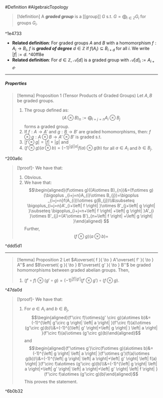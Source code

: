#Definition #AlgebraicTopology 

> [!definition]
> A ***graded group*** is a [[group]] $G$ s.t. $G=\bigoplus_{i\in \mathbb{Z}}G_{i}$ for groups $G_{i}$.

^1e4733

- **Related definition**: For graded groups $A$ and $B$ with a homomorphism $f:A_{i}\to B_{i}$, $f$ is ***graded of degree*** $d\in \mathbb{Z}$ if $f(A_{i})\subseteq B_{i+d}$ for all $i$. We write $\left| f \right|:= d$. ^40ff8e
- **Related definition**: For $d\in \mathbb{Z}$, $\mathcal{A}[d]$ is a graded group with $\mathcal{A}[d]_{i}:=A_{i+d}$.
---
##### Properties
> [!lemma] Proposition 1 (Tensor Products of Graded Groups)
> Let $A,B$ be graded groups. 
> 1. The group defined as: $$(A\otimes B)_{n}:=\bigoplus _{i+j=n}A_{i}\otimes  B_{j}$$forms a graded group.
> 2. If $f:A\to A'$ and $g:B\to B'$ are graded homomorphisms, then: $f\otimes g: A\otimes  B\to A'\otimes  B'$ is graded s.t. 
> 	1. $\left| f\otimes g \right|=\left| f \right|+\left| g \right|$ and 
> 	2. $(f\otimes g)(a\otimes b)=(-1)^{\left| g \right|\left| a \right|}f(a)\otimes g(b)$ for all $a\in A_{i}$ and $b\in B_{j}$.

^200a6c

> [!proof]-
> We have that:
> 1. Obvious.
> 2. We have that: $$\begin{aligned}(f\otimes  g)((A\otimes  B)_{n})&=(f\otimes  g)(\bigoplus _{i+j=n}A_{i}\otimes  B_{j})=\bigoplus _{i+j=n}f(A_{i})\otimes  g(B_{j})\\&\subseteq \bigoplus_{i+j=n}A'_{i+\left| f \right| }\otimes  B'_{j+\left| g \right| }\subseteq \bigoplus_{i+j=n+\left| f \right| +\left| g \right| }A'_{i }\otimes  B'_{j}=(A'\otimes B')_{n+\left| f \right| +\left| g \right| }\end{aligned} $$Further, $$(f\otimes  g)(a\otimes  b)=$$

^ddd5d1

---
> [!lemma] Proposition 2
> Let $A\overset{ f }{ \to } A'\overset{ f' }{ \to } A''$ and $B\overset{ g }{ \to } B'\overset{ g' }{ \to } B''$ be graded homomorphisms between graded abelian groups. Then, 
> 1. $(f'\circ f)\otimes(g' \circ g)=(-1)^{\left| f \right|\left| g' \right|}(f'\otimes g')\circ(f\otimes g)$.

^47da0d

> [!proof]-
> We have that: 
> 1. For $a\in A_{i}$ and $b\in B_{j}$, $$\begin{aligned}(f'\circ f)\otimes(g' \circ g)(a\otimes  b)&=(-1)^{\left| g'\circ  g \right| \left| a \right| }(f'\circ  f)(a)\otimes  (g'\circ  g)(b)\\&=(-1)^{(\left| g' \right|+\left| g \right| ) \left| a \right| }(f'\circ  f)(a)\otimes  (g'\circ  g)(b)\end{aligned}$$ and $$\begin{aligned}(f'\otimes g')\circ(f\otimes g)(a\otimes  b)&=(-1)^{\left| g \right| \left| a \right| }(f'\otimes  g')(f(a)\otimes  g(b))\\&=(-1)^{\left| g \right| \left| a \right|+\left| g' \right| \left| f(a) \right|  }(f'\circ  f)a\otimes  (g'\circ  g)(b)\\&=(-1)^{\left| g \right| \left| a \right|+\left| g' \right| \left| a \right|+\left| g' \right| \left| f \right|   }(f'\circ  f)a\otimes  (g'\circ  g)(b)\end{aligned}$$This proves the statement.

^6b0b32
